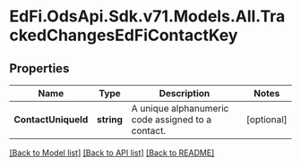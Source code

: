 # EdFi.OdsApi.Sdk.v71.Models.All.TrackedChangesEdFiContactKey

## Properties

Name | Type | Description | Notes
------------ | ------------- | ------------- | -------------
**ContactUniqueId** | **string** | A unique alphanumeric code assigned to a contact. | [optional] 

[[Back to Model list]](../README.md#documentation-for-models) [[Back to API list]](../README.md#documentation-for-api-endpoints) [[Back to README]](../README.md)

